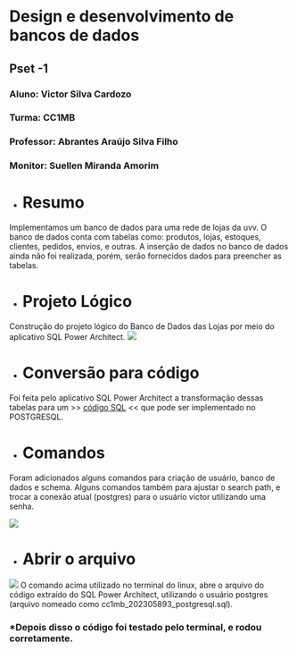 # Design e desenvolvimento de bancos de dados     

## Pset -1

### Aluno: Victor Silva Cardozo

### Turma: CC1MB

### Professor: Abrantes Araújo Silva Filho

### Monitor: Suellen Miranda Amorim

- # Resumo

Implementamos um banco de dados para uma rede de lojas da uvv. O banco de dados conta com tabelas como: produtos, lojas, estoques, clientes, pedidos, envios, e outras. A inserção de dados no banco de dados ainda não foi realizada, porém, serão fornecidos dados para preencher as tabelas.

 

 - # Projeto Lógico

Construção do projeto lógico do Banco de Dados das Lojas por meio do aplicativo SQL Power Architect.
![](https://github.com/victorscardozo/uvv_bd1_cc1mb/blob/main/pset/Captura%20de%20tela%202023-05-28%20174432.png?raw=true])

 - # Conversão para código 
 Foi feita pelo aplicativo SQL Power Architect a transformação dessas tabelas para um >> [código SQL](https://github.com/victorscardozo/uvv_bd1_cc1mb/blob/main/pset/cc1mb_202305893_postgresql.sql) << que pode ser implementado no POSTGRESQL.
- # Comandos
Foram adicionados alguns comandos para criação de usuário, banco de dados e schema. Alguns comandos também para ajustar o search path, e trocar a conexão atual (postgres) para o usuário victor utilizando uma senha. 

 ![](https://github.com/victorscardozo/uvv_bd1_cc1mb/blob/main/pset/Captura%20de%20tela%202023-05-28%20224241.png?raw=true])
 - # Abrir o arquivo 
 ![](https://github.com/victorscardozo/uvv_bd1_cc1mb/blob/main/pset/Captura%20de%20tela%202023-05-28%20193135.png?raw=true])
 O comando acima utilizado no terminal do linux, abre o arquivo do código extraído do SQL Power Architect, utilizando o usuário postgres (arquivo nomeado como cc1mb_202305893_postgresql.sql).

### *Depois disso o código foi testado pelo terminal, e rodou corretamente.
